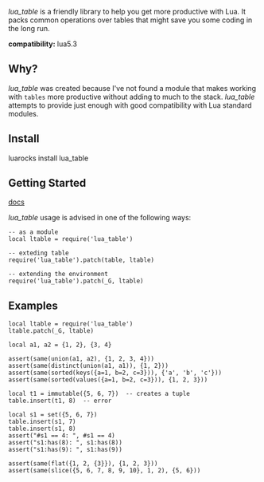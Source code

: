 *lua_table* is a friendly library to help you get more productive with Lua. It packs
common operations over tables that might save you some coding in the long run.

**compatibility:** lua5.3

## Why?

*lua_table* was created because I've not found a module that makes working
with `tables` more productive without adding to much to the stack. *lua_table*
attempts to provide just enough with good compatibility with Lua standard modules.

## Install

luarocks install lua_table

## Getting Started

[docs](https://github.com/italomaia/lua_table/blob/master/docs/index.html)

*lua_table* usage is advised in one of the following ways:

```
-- as a module
local ltable = require('lua_table')

-- exteding table
require('lua_table').patch(table, ltable)

-- extending the environment
require('lua_table').patch(_G, ltable)
```

## Examples

```
local ltable = require('lua_table')
ltable.patch(_G, ltable)

local a1, a2 = {1, 2}, {3, 4}

assert(same(union(a1, a2), {1, 2, 3, 4}))
assert(same(distinct(union(a1, a1)), {1, 2}))
assert(same(sorted(keys({a=1, b=2, c=3})), {'a', 'b', 'c'}))
assert(same(sorted(values({a=1, b=2, c=3})), {1, 2, 3}))

local t1 = immutable({5, 6, 7})  -- creates a tuple
table.insert(t1, 8)  -- error

local s1 = set({5, 6, 7})
table.insert(s1, 7)
table.insert(s1, 8)
assert("#s1 == 4: ", #s1 == 4)
assert("s1:has(8): ", s1:has(8))
assert("s1:has(9): ", s1:has(9))

assert(same(flat({1, 2, {3}}), {1, 2, 3}))
assert(same(slice({5, 6, 7, 8, 9, 10}, 1, 2), {5, 6}))
```